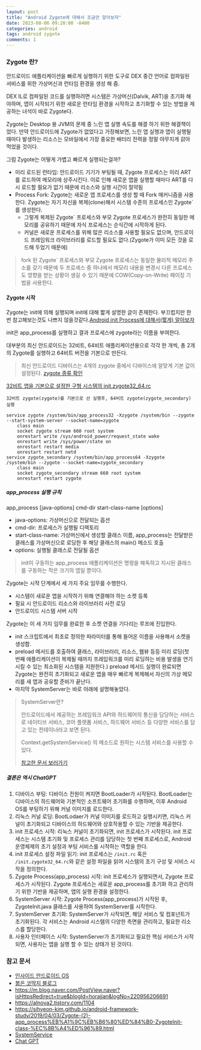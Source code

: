 ```yaml
---
layout: post
title: "Android Zygote에 대해서 조금만 알아보자"
date: 2023-08-06 09:20:00 -0400 
categories: android
tags: android zygote
comments: 1
---
```


### Zygote 란?

안드로이드 애플리케이션을 빠르게 실행하기 위한 도구로 DEX 중간 언어로 컴파일된 서비스를 위한 가상머신과 런타임 환경을 생성 해 줌.

DEX IL로 컴파일된 코드를 실행하려면 시스템은 가상머신(Dalvik, ART)을 초기화 해야하며, 앱이 시작되기 위한 새로운 런타임 환경을 시작하고 초기화할 수 있는 방법을 제공하는 녀석이 바로 Zygote다.

Zygote는 Desktop 용 JVM의 문제 중 느린 앱 실행 속도를 해결 하기 위한 해결책이었다.
만약 안드로이드에 Zygote가 없었다고 가정해보면, 느린 앱 실행과 앱이 실행될 때마다 발생하는 리소스는 모바일에서 가장 중요한 배터리 전력을 정말 야무지게 갉아 먹었을 것이다.

그럼 Zygote는 어떻게 가볍고 빠르게 실행되는걸까?

- 미리 로드된 런타임: 안드로이드 기기가 부팅될 때, Zygote 프로세스는 미리 ART를 로드하여 메모리에 상주시킨다. 이로 인해 새로운 앱을 실행할 때마다 ART를 다시 로드할 필요가 없기 때문에 리소스와 실행 시간이 절약됨
- Process Fork: Zygote는 새로운 앱 프로세스를 생성 할 때 Fork 매커니즘을 사용한다. Zygote는 자기 자신을 복제(clone)해서 시스템 수준의 프로세스인 Zygote`를 생성한다.
  - 그렇게 복제된 Zygote` 프로세스와 부모 Zygote 프로세스가 완전히 동일한 메모리를 공유하기 때문에 자식 프로세스는 순식간에 시작하게 된다.
  - 커널은 새로운 프로세스를 위해 많은 리소스를 사용할 필요도 없으며, 안드로이드 프레임워크 라이브러리를 로드할 필요도 없다.(Zygote가 이미 모든 것을 로드해 두었기 때문에)

> fork 된 Zygote` 프로세스와 부모 Zygote 프로세스는 동일한 물리적 메모리 주소를 갖기 때문에 두 프로세스 중 하나에서 메모리 내용을 변경시 다른 프로세스도 영향을 받는 상황이 생길 수 있기 때문에 COW(Copy-on-Write) 페이징 기법을 사용한다.

#### Zygote 시작

Zygote는 init에 의해 실행되며 init에 대해 짧게 설명한 글이 존재한다.
부끄럽지만 한번 참고해보는것도 나쁘지 않을것같다.[Android init Process에 대해서(짧게) 알아보자](https://sun5066.github.io/2023/07/27/init-process)

init은 app_process를 실행하고 결과 프로세스에 zygote라는 이름을 부여한다.

대부분의 최신 안드로이드는 32비트, 64비트 애플리케이션용으로 각각 한 개씩, 총 2개의 Zygote를 실행하고 64비트 버전을 기본으로 만든다. 

> 최신 안드로이드 디바이스는 4개의 zygote 중에서 디바이스에 알맞게 기본 값이 설정된다. [zygote 종류 확인](https://github.com/crystax/android-platform-system-core/tree/master/rootdir)

[32비트 앱을 기본으로 설정한 구형 시스템의 init.zygote32_64.rc](https://github.com/crystax/android-platform-system-core/blob/master/rootdir/init.zygote32_64.rc)
```
32비트 zygote(zygote)를 기본으로 선 실행후, 64비트 zygote(zygote_secondary) 실행

service zygote /system/bin/app_process32 -Xzygote /system/bin --zygote --start-system-server --socket-name=zygote
    class main
    socket zygote stream 660 root system
    onrestart write /sys/android_power/request_state wake
    onrestart write /sys/power/state on
    onrestart restart media
    onrestart restart netd
service zygote_secondary /system/bin/app_process64 -Xzygote /system/bin --zygote --socket-name=zygote_secondary
    class main
    socket zygote_secondary stream 660 root system
    onrestart restart zygote
```

##### app_process 실행 규칙

app_process [java-options] cmd-dir start-class-name [options]

- java-options: 가상머신으로 전달되는 옵션
- cmd-dir: 프로세스가 실행될 디렉토리
- start-class-name: 가상머신에서 생성할 클래스 이름, app_process는 전달받은 클래스를 가상머신으로 로딩한 후 해당 클래스의 main() 메소드 호출
- options: 실행될 클래스로 전달될 옵션

> init이 구동하는 app_process 애플리케이션은 명령을 해독하고 지시된 클래스를 구동하는 작은 크기의 앱일 뿐이다.

Zygote는 시작 단계에서 세 가지 주요 임무를 수행한다.

- 시스템이 새로운 앱을 시작하기 위해 연결해야 하는 소켓 등록
- 필요 시 안드로이드 리소스와 라이브러리 사전 로딩
- 안드로이드 시스템 서버 시작

Zygote는 이 세 가지 임무를 완료한 후 소켓 연결을 기다리는 루프에 진입한다.

- init 스크립트에서 최초로 정의한 파라미터를 통해 들어온 이름을 사용해서 소켓을 생성함.
- preload 메서드를 호출하여 클래스, 라이브러리, 리소스, 웹뷰 등등 미리 로딩(첫 번째 애플리케이션이 복제될 때까지 프레임워크를 미리 로딩하는 비용 발생을 연기시킬 수 있는 최소화된 시스템을 지원한다.) preload 메서드 실행이 완료되면 Zygote는 완전히 초기화되고 새로운 앱을 매우 빠르게 복제해서 자신의 가상 메모리를 새 앱과 공유할 준비가 끝난다.
- 마지막 SystemServer는 바로 아래에 설명해놓았다.

> SystemServer란?
>
> 안드로이드에서 제공하는 프레임워크 API와 하드웨어의 통신을 담당하는 서비스로
> 네이티브 서비스, 코어 플랫폼 서비스, 하드웨어 서비스 등 다양한 서비스를 담고 있는 컨테이너라고 보면 된다.
>
> Context.getSystemService() 의 메소드로 원하는 시스템 서비스를 사용할 수 있다.
> 
> [참고한 문서 보러가기](https://elecs.tistory.com/128)

##### 결론은 역시 ChatGPT

1. 디바이스 부팅: 디바이스 전원이 켜지면 BootLoader가 시작된다. BootLoader는 디바이스의 하드웨어와 기본적인 소프트웨어 초기화를 수행하며, 이후 Android OS를 부팅하기 위해 커널 이미지를 로드한다.
2. 리눅스 커널 로딩: BootLodaer가 커널 이미지를 로드하고 실행시키면, 리눅스 커널이 초기화되고 디바이스의 하드웨어와 상호작용할 수 있는 기반을 제공한다.
3. init 프로세스 시작: 리눅스 커널이 초기화되면, init 프로세스가 시작된다. init 프로세스는 시스템 초기화 및 프로세스 관리를 담당하는 첫 번째 프로세스로, Android 운영체제의 초기 설정과 부팅 서비스를 시작하는 역할을 한다.
4. init 프로세스 설정 파일 읽기: init 프로세스는 `/init.rc` 혹은 `/init.zygote32_64.rc`와 같은 설정 파일을 읽어 시스템의 초기 구성 및 서비스 시작을 정의한다.
5. Zygote Process(app_process) 시작: init 프로세스가 실행되면서, Zygote 프로세스가 시작된다. Zygote 프로세스는 새로운 app_process를 초기화 하고 관리하기 위한 기반을 제공하며, 앱의 실행 환경을 설정한다.
6. SystemServer 시작: Zygote Process(app_process)가 시작된 후, ZygoteInit.java 클래스를 사용하여 SystemServer를 시작한다.
7. SystemServer 초기화: SystemServer가 시작되면, 해당 서비스 및 컴포넌트가 초기화된다. 각 서비스는 Android 시스템의 다양한 측면을 관리하고, 필요한 리소스를 할당한다.
8. 사용자 인터페이스 시작: SystemServer가 초기화되고 필요한 핵심 서비스가 시작되면, 사용자는 앱을 실행 할 수 있는 상태가 된 것이다.

### 참고 문서

- [인사이드 안드로이드 OS](https://www.google.com/search?q=%EC%9D%B8%EC%82%AC%EC%9D%B4%EB%93%9C+%EC%95%88%EB%93%9C%EB%A1%9C%EC%9D%B4%EB%93%9C+os&sourceid=chrome&ie=UTF-8)
- [붉은 코딱지 블로그](https://m.blog.naver.com/bl2019/10186845812)
- https://m.blog.naver.com/PostView.naver?isHttpsRedirect=true&blogId=horajjan&logNo=220956206691
- https://alnova2.tistory.com/1104
- https://sihyeon-kim.github.io/android-framework-study/2019/04/03/Zygote-(2)-app_process%EB%A1%9C%EB%B6%80%ED%84%B0-ZygoteInit-class-%EC%8B%A4%ED%96%89.html
- [SystemService](https://elecs.tistory.com/128)
- [Chat GPT](https://chat.openai.com/share/ffa60f4c-8fd6-437e-8e71-ae151cbdd9f0)